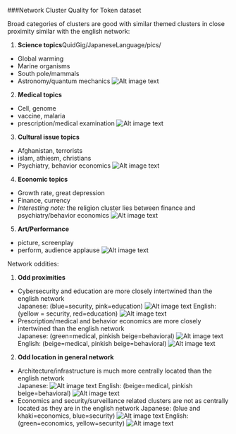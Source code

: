 ###Network Cluster Quality for Token dataset

Broad categories of clusters are good with similar themed clusters in close proximity similar with the english network:

1. **Science topics**QuidGig/JapaneseLanguage/pics/
 * Global warming
 * Marine organisms
 * South pole/mammals
 * Astronomy/quantum mechanics
![Alt image text](pics/biology_HL.png "Bio")

2. **Medical topics**
 * Cell, genome
 * vaccine, malaria
 * prescription/medical examination 
 ![Alt image text](pics/medical_HL.png)
 
3. **Cultural issue topics**
 * Afghanistan, terrorists
 * islam, athiesm, christians
 * Psychiatry, behavior economics
 ![Alt image text](pics/culturalissues_HL.png)
 
4. **Economic topics**
 * Growth rate, great depression
 * Finance, currency
 * *Interesting note:* the religion cluster lies between finance and psychiatry/behavior economics
 ![Alt image text](pics/economics_HL.png)

5. **Art/Performance**
 * picture, screenplay
 * perform, audience applause
 ![Alt image text](pics/art_HL.png)
 
Network oddities:

1. **Odd proximities**
 * Cybersecurity and education are more closely intertwined than the english network  
 Japanese: (blue=security, pink=education)
![Alt image text](pics/security-class_HL.png) 
 English: (yellow = security, red=education)
![Alt image text](pics/security-class_eng_HL.png)
 * Prescription/medical and behavior economics are more closely intertwined than the english network  
 Japanese: (green=medical, pinkish beige=behavioral)
![Alt image text](pics/medical-behavior_HL.png) 
 English: (beige=medical, pinkish beige=behavioral)
![Alt image text](pics/medical-behavior_eng_HL.png)
2. **Odd location in general network**
 * Architecture/infrastructure is much more centrally located than the english network  
 Japanese:
![Alt image text](pics/infrastructure_HL.png) 
 English: (beige=medical, pinkish beige=behavioral)
![Alt image text](pics/infrastructure_eng_HL.png)
 * Economics and security/surveillance related clusters are not as centrally located as they are in the english network
 Japanese: (blue and khaki=economics, blue=security)
![Alt image text](pics/economics-security_HL.png) 
 English: (green=economics, yellow=security)
![Alt image text](pics/economics-security_eng_HL.png) 

 